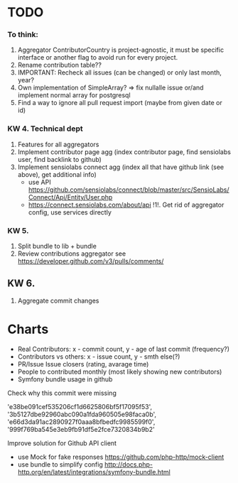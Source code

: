 TODO
==============

### To think:

1. Aggregator ContributorCountry is project-agnostic, it must be specific interface or another flag to avoid run for every project.
1. Rename contribution table??
1. IMPORTANT: Recheck all issues (can be changed) or only last month, year?
1. Own implementation of SimpleArray? => fix nullalle issue or/and implement normal array for postgresql 
1. Find a way to ignore all pull request import (maybe from given date or id)

### KW 4. Technical dept
1. Features for all aggregators
1. Implement contributor page agg (index contributor page, find sensiolabs user, find backlink to github)
1. Implement sensiolabs connect agg (index all that have github link (see above), get additional info)
   * use API https://github.com/sensiolabs/connect/blob/master/src/SensioLabs/Connect/Api/Entity/User.php
   * https://connect.sensiolabs.com/about/api
!1!. Get rid of aggregator config, use services directly


### KW 5.
1. Split bundle to lib + bundle
1. Review contributions aggregator see https://developer.github.com/v3/pulls/comments/

## KW 6.
1. Aggregate commit changes


# Charts

- Real Contributors: x - commit count, y - age of last commit (frequency?)
- Contributors vs others: x - issue count, y - smth else(?)
- PR/Issue Issue closers (rating, avarage time) 
- People to contributed monthly (most likely showing new contributors)
- Symfony bundle usage in github


Check why this commit were missing

'e38be091cef535206cf1d6625806bf5f17095f53',
'3b5127dbe92960abc090a1fda960505e98faca0b',
'e66d3da91ac2890927f0aaa8bfbedfc9985599f0',
'999f769ba545e3eb9fb91df5e2fce7320834b9b2'


Improve solution for Github API client

* use Mock for fake responses https://github.com/php-http/mock-client
* use bundle to simplify config http://docs.php-http.org/en/latest/integrations/symfony-bundle.html

